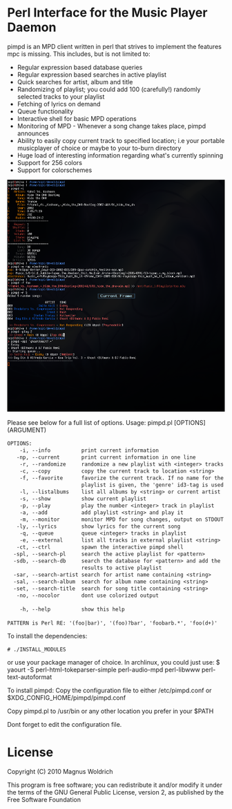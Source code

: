 Perl Interface for the Music Player Daemon
==========================================

pimpd is an MPD client written in perl that strives to implement the features
mpc is missing. This includes, but is not limited to:

  * Regular expression based database queries
  * Regular expression based searches in active playlist
  * Quick searches for artist, album and title
  * Randomizing of playlist; you could add 100 (carefully!) randomly selected
    tracks to your playlist
  * Fetching of lyrics on demand
  * Queue functionality
  * Interactive shell for basic MPD operations
  * Monitoring of MPD - Whenever a song change takes place, pimpd announces
  * Ability to easily copy current track to specified location; i.e your portable  
    musicplayer of choice or maybe to your to-burn directory
  * Huge load of interesting information regarding what's currently spinning
  * Support for 256 colors
  * Support for colorschemes

![screenshot](http://github.com/trapd00r/pimpd/raw/master/pimpd-1.0-screenshot.png)



Please see below for a full list of options.
    Usage: pimpd.pl [OPTIONS] (ARGUMENT)

    OPTIONS:
        -i, --info          print current information
       -np, --current       print current information in one line
        -r, --randomize     randomize a new playlist with <integer> tracks
        -c, --copy          copy the current track to location <string> 
        -f, --favorite      favorize the current track. If no name for the
                            playlist is given, the 'genre' id3-tag is used
        -l, --listalbums    list all albums by <string> or current artist
        -s, --show          show current playlist
        -p, --play          play the number <integer> track in playlist
        -a, --add           add playlist <string> and play it
        -m, --monitor       monitor MPD for song changes, output on STDOUT
       -ly, --lyrics        show lyrics for the current song
        -q, --queue         queue <integer> tracks in playlist
        -e, --external      list all tracks in external playlist <string>
       -ct, --ctrl          spawn the interactive pimpd shell 
      -spl, --search-pl     search the active playlist for <pattern>
      -sdb, --search-db     search the database for <pattern> and add the 
                            results to active playlist
      -sar, --search-artist search for artist name containing <string>
      -sal, --search-album  search for album name containing <string>
      -set, --search-title  search for song title containing <string>
       -no, --nocolor       dont use colorized output

        -h, --help          show this help

    PATTERN is Perl RE: '(foo|bar)', '(foo)?bar', 'foobarb.*', 'foo(d+)'


To install the dependencies:

    # ./INSTALL_MODULES

or use your package manager of choice.
In archlinux, you could just use:
    $ yaourt -S perl-html-tokeparser-simple perl-audio-mpd perl-libwww
                perl-text-autoformat

To install pimpd:
  Copy the configuration file to either /etc/pimpd.conf or
  $XDG_CONFIG_HOME/pimpd/pimpd.conf

  Copy pimpd.pl to /usr/bin or any other location you prefer in your $PATH

Dont forget to edit the configuration file.

License
=======
Copyright (C) 2010 Magnus Woldrich

This program is free software; you can redistribute it and/or modify it under
the terms of the GNU General Public License, version 2, as published by the
Free Software Foundation

              
